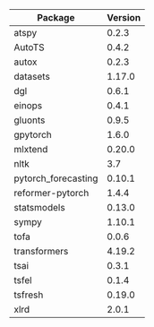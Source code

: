 | Package             | Version   |
|---------------------|-----------|
| atspy               | 0.2.3     |
| AutoTS              | 0.4.2     |
| autox               | 0.2.3     | 
| datasets            | 1.17.0    |
| dgl                 | 0.6.1     |
| einops              | 0.4.1     |
| gluonts             | 0.9.5     |
| gpytorch            | 1.6.0     |
| mlxtend             | 0.20.0    |
| nltk                | 3.7       |
| pytorch_forecasting | 0.10.1    |
| reformer-pytorch    | 1.4.4     |
| statsmodels         | 0.13.0    |
| sympy               | 1.10.1    |
| tofa                | 0.0.6     |
 | transformers        | 4.19.2    |
| tsai                | 0.3.1     |
| tsfel               | 0.1.4     |
| tsfresh             | 0.19.0    |
 | xlrd                | 2.0.1     |
